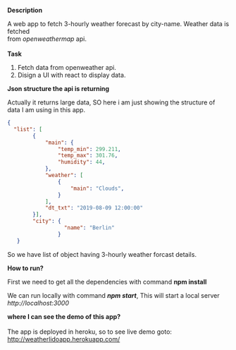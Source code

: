 
**Description**

A web app to fetch 3-hourly weather forecast by city-name.  Weather data is fetched <br/>
from *openweathermap* api.<br/>
<br/>
**Task**

  1. Fetch data from openweather api.
  2. Disign a UI with react to display data. 
  
  
 **Json structure the api is returning**
 
  Actually it returns large data,  SO here i am just showing the structure of data I am using in this app.
  
  ```json
  {
    "list": [
          {
              "main": {
                  "temp_min": 299.211,
                  "temp_max": 301.76,
                  "humidity": 44,
              },
              "weather": [
                  {
                      "main": "Clouds",
                  }
              ],
              "dt_txt": "2019-08-09 12:00:00"
          }],
          "city": {
                    "name": "Berlin"
                  }
     }
 ```
 So we have list of object having 3-hourly weather forcast details.
     
**How to run?**

  First we need to get all the dependencies with command **npm install**

  We can run locally with command ***npm start***, This will start a local server *http://localhost:3000*
  
  
 **where I can see the demo of this app?**<br/>
 <br/>
  The app is deployed in heroku, so to see live demo goto: http://weatherlidoapp.herokuapp.com/
  
